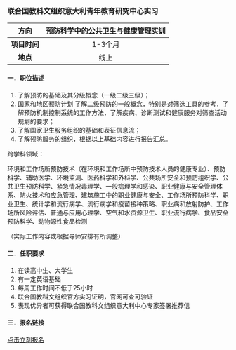 ### 联合国教科文组织意大利青年教育研究中心实习


|  **方向**  | 预防科学中的公共卫生与健康管理实训 |
|:--------:|:------------:|
| **项目时间** |    1-3个月     |
|  **地点**  |      线上      |


#### 一．职位描述

1. 了解预防的基础及其分级概念（一级二级三级）；
2. 国家和地区预防计划 了解二级预防的一般概念，特别是对筛选工具的参考，了解预防机制控制系统的工作方法，了解疾病、诊断测试和健康服务对筛查活动规划的要求；
3. 了解国家卫生服务组织的基础和表征信息流；
4. 了解预防服务的组织，根据以上基础内容进行报告汇总。

跨学科领域：

环境和工作场所预防技术（在环境和工作场所中预防技术人员的健康专业）、预防科学、辅助医学、环境监测、医药科学和外科学、公共场所安全和预防组织学、公共卫生预防科学、紧急情况毒理学、一般病理学和感染、职业健康与安全管理体系、防火技术和应急管理、建筑施工中的职业健康与安全、工作场所预防科学、职业卫生、统计学和流行病学、流行病学和疫苗接种策略、职业病和放射防护、工作场所风险评估、普通与应用心理学、空气和水资源卫生、职业流行病学、食品安全预防科学、动物源性食品检测

（实际工作内容或根据导师安排有所调整）


#### 二．任职要求

1. 在读高中生、大学生
2. 有一定英语基础
3. 每周工作时间不低于25小时
4. 联合国教科文组织官方实习证明，官网可查可验证
5. 表现优异者可获得联合国教科文组织意大利中心专家签署推荐信


#### 三．报名链接
[点击立刻报名](https://ezygcyygfb.feishu.cn/share/base/form/shrcnyoWDn0NwQnTyfwrxo3XOnh)
